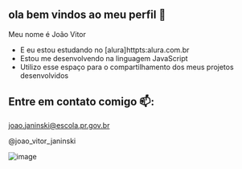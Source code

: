 ## ola bem vindos ao meu perfil 🎉

Meu nome é João Vitor

- E eu estou estudando no [alura]httpts:alura.com.br
- Estou me desenvolvendo na linguagem JavaScript
- Utilizo esse espaço para o compartilhamento dos meus projetos desenvolvidos

## Entre em contato comigo 📫:

joao.janinski@escola.pr.gov.br

@joao_vitor_janinski


![image](https://github.com/JoaovitorJK/JoaovitorJK/assets/171157559/93a6b117-25aa-4d9e-b096-47db4278d135)
